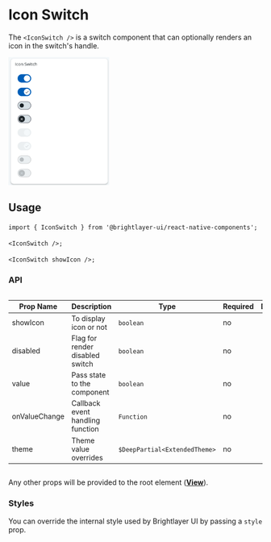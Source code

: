 # Icon Switch

The `<IconSwitch />` is a switch component that can optionally renders an icon in the switch's handle.

<img width="200" alt="icon switch picture" src="./images/iconswitch.png" />

## Usage

```tsx
import { IconSwitch } from '@brightlayer-ui/react-native-components';

<IconSwitch />;

<IconSwitch showIcon />;
```

### API

<div style="overflow: auto;">

| Prop Name     | Description                      | Type                          | Required | Default |
| ------------- | -------------------------------- | ----------------------------- | -------- | ------- |
| showIcon      | To display icon or not           | `boolean`                     | no       |         |
| disabled      | Flag for render disabled switch  | `boolean`                     | no       |         |
| value         | Pass state to the component      | `boolean`                     | no       |         |
| onValueChange | Callback event handling function | `Function`                    | no       |         |
| theme         | Theme value overrides            | `$DeepPartial<ExtendedTheme>` | no       |         |

</div>

Any other props will be provided to the root element ([**View**](https://reactnative.dev/docs/view)).

### Styles

You can override the internal style used by Brightlayer UI by passing a `style` prop.
